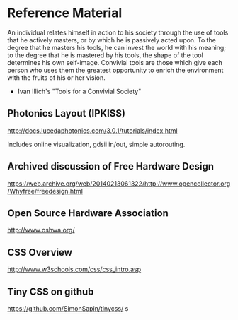 # Reference Material

An individual relates himself in action to his society through the use of tools that he actively masters, or by which he is passively acted upon. To the degree that he masters his tools, he can invest the world with his meaning; to the degree that he is mastered by his tools, the shape of the tool determines his own self-image. Convivial tools are those which give each person who uses them the greatest opportunity to enrich the environment with the fruits of his or her vision.
- Ivan Illich's "Tools for a Convivial Society"


## Photonics Layout (IPKISS)

http://docs.lucedaphotonics.com/3.0.1/tutorials/index.html

Includes online visualization, gdsii in/out, simple autorouting.




## Archived discussion of Free Hardware Design

https://web.archive.org/web/20140213061322/http://www.opencollector.org/Whyfree/freedesign.html




## Open Source Hardware Association

http://www.oshwa.org/



## CSS Overview

http://www.w3schools.com/css/css_intro.asp


## Tiny CSS on github

https://github.com/SimonSapin/tinycss/
    s
